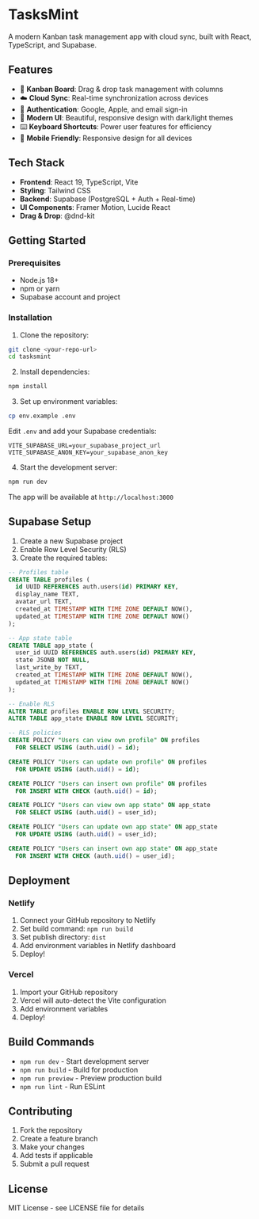 # TasksMint

A modern Kanban task management app with cloud sync, built with React, TypeScript, and Supabase.

## Features

- 🎯 **Kanban Board**: Drag & drop task management with columns
- ☁️ **Cloud Sync**: Real-time synchronization across devices
- 🔐 **Authentication**: Google, Apple, and email sign-in
- 🎨 **Modern UI**: Beautiful, responsive design with dark/light themes
- ⌨️ **Keyboard Shortcuts**: Power user features for efficiency
- 📱 **Mobile Friendly**: Responsive design for all devices

## Tech Stack

- **Frontend**: React 19, TypeScript, Vite
- **Styling**: Tailwind CSS
- **Backend**: Supabase (PostgreSQL + Auth + Real-time)
- **UI Components**: Framer Motion, Lucide React
- **Drag & Drop**: @dnd-kit

## Getting Started

### Prerequisites

- Node.js 18+ 
- npm or yarn
- Supabase account and project

### Installation

1. Clone the repository:
```bash
git clone <your-repo-url>
cd tasksmint
```

2. Install dependencies:
```bash
npm install
```

3. Set up environment variables:
```bash
cp env.example .env
```

Edit `.env` and add your Supabase credentials:
```env
VITE_SUPABASE_URL=your_supabase_project_url
VITE_SUPABASE_ANON_KEY=your_supabase_anon_key
```

4. Start the development server:
```bash
npm run dev
```

The app will be available at `http://localhost:3000`

## Supabase Setup

1. Create a new Supabase project
2. Enable Row Level Security (RLS)
3. Create the required tables:

```sql
-- Profiles table
CREATE TABLE profiles (
  id UUID REFERENCES auth.users(id) PRIMARY KEY,
  display_name TEXT,
  avatar_url TEXT,
  created_at TIMESTAMP WITH TIME ZONE DEFAULT NOW(),
  updated_at TIMESTAMP WITH TIME ZONE DEFAULT NOW()
);

-- App state table
CREATE TABLE app_state (
  user_id UUID REFERENCES auth.users(id) PRIMARY KEY,
  state JSONB NOT NULL,
  last_write_by TEXT,
  created_at TIMESTAMP WITH TIME ZONE DEFAULT NOW(),
  updated_at TIMESTAMP WITH TIME ZONE DEFAULT NOW()
);

-- Enable RLS
ALTER TABLE profiles ENABLE ROW LEVEL SECURITY;
ALTER TABLE app_state ENABLE ROW LEVEL SECURITY;

-- RLS policies
CREATE POLICY "Users can view own profile" ON profiles
  FOR SELECT USING (auth.uid() = id);

CREATE POLICY "Users can update own profile" ON profiles
  FOR UPDATE USING (auth.uid() = id);

CREATE POLICY "Users can insert own profile" ON profiles
  FOR INSERT WITH CHECK (auth.uid() = id);

CREATE POLICY "Users can view own app state" ON app_state
  FOR SELECT USING (auth.uid() = user_id);

CREATE POLICY "Users can update own app state" ON app_state
  FOR UPDATE USING (auth.uid() = user_id);

CREATE POLICY "Users can insert own app state" ON app_state
  FOR INSERT WITH CHECK (auth.uid() = user_id);
```

## Deployment

### Netlify

1. Connect your GitHub repository to Netlify
2. Set build command: `npm run build`
3. Set publish directory: `dist`
4. Add environment variables in Netlify dashboard
5. Deploy!

### Vercel

1. Import your GitHub repository
2. Vercel will auto-detect the Vite configuration
3. Add environment variables
4. Deploy!

## Build Commands

- `npm run dev` - Start development server
- `npm run build` - Build for production
- `npm run preview` - Preview production build
- `npm run lint` - Run ESLint

## Contributing

1. Fork the repository
2. Create a feature branch
3. Make your changes
4. Add tests if applicable
5. Submit a pull request

## License

MIT License - see LICENSE file for details
